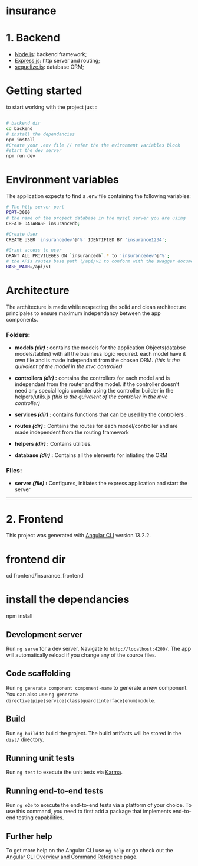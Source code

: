 # insurance

# 1. Backend

<ul>
  <li><a href='https://nodejs.org/en/'>Node.js</a>: backend framework;</li>
  <li><a href='https://expressjs.com/'>Express.js</a>: http server and routing;</li>
  <li><a href='https://sequelize.org/master/'>sequelize.js</a>: database ORM;</li>
</ul>


# Getting started

to start working with the project just :

```sh

# backend dir
cd backend
# install the dependancies
npm install
#Create your .env file // refer the the evironment variables block
#start the dev server
npm run dev
```

# Environment variables

The application expects to find a .env file containing the following variables:

```sh
# The http server port
PORT=3000
# the name of the project database in the mysql server you are using
CREATE DATABASE insurancedb;

#Create User
CREATE USER 'insurancedev'@'%' IDENTIFIED BY 'insurance1234';

#Grant access to user
GRANT ALL PRIVILEGES ON `insurancedb`.* to 'insurancedev'@'%';
# the APIs routes base path (/api/v1 to conform with the swagger documentation)
BASE_PATH=/api/v1
```

# Architecture

The architecture is made while respecting the solid and clean architecture principales to ensure maximum independancy between the app components.

### Folders:

-   **models _(dir)_ :** contains the models for the application Objects(databse models/tables) with all the business logic required. each model have it own file and is made independant from the chosen ORM. _(this is the quivalent of the model in the mvc controller)_

-   **controllers _(dir)_ :** contains the controllers for each model and is independant from the router and the model. if the controller doesn't need any special logic consider using the controller builder in the helpers/utils.js _(this is the quivalent of the controller in the mvc controller)_

-   **services _(dir)_ :** contains functions that can be used by the controllers .

-   **routes _(dir)_ :** Contains the routes for each model/controller and are made independent from the routing framework

-   **helpers _(dir)_ :** Contains utilities.

-   **database _(dir)_ :** Contains all the elements for intiating the ORM

### Files:

-   **server _(file)_ :** Configures, initiates the express application and start the server


----------------------------------------------------------------------------------------------------------------------------------------------------------------



# 2. Frontend

This project was generated with [Angular CLI](https://github.com/angular/angular-cli) version 13.2.2.

# frontend dir
cd frontend/insurance_frontend
# install the dependancies
npm install


## Development server

Run `ng serve` for a dev server. Navigate to `http://localhost:4200/`. The app will automatically reload if you change any of the source files.

## Code scaffolding

Run `ng generate component component-name` to generate a new component. You can also use `ng generate directive|pipe|service|class|guard|interface|enum|module`.

## Build

Run `ng build` to build the project. The build artifacts will be stored in the `dist/` directory.

## Running unit tests

Run `ng test` to execute the unit tests via [Karma](https://karma-runner.github.io).

## Running end-to-end tests

Run `ng e2e` to execute the end-to-end tests via a platform of your choice. To use this command, you need to first add a package that implements end-to-end testing capabilities.

## Further help

To get more help on the Angular CLI use `ng help` or go check out the [Angular CLI Overview and Command Reference](https://angular.io/cli) page.
